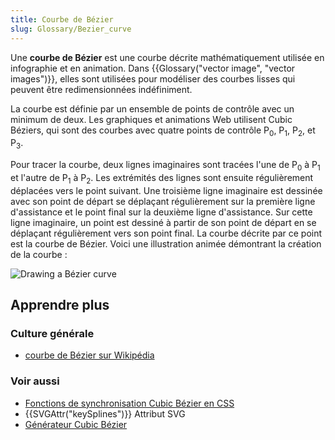 ```yaml
---
title: Courbe de Bézier
slug: Glossary/Bezier_curve
---
```


Une **courbe de Bézier** est une courbe décrite mathématiquement utilisée en infographie et en animation. Dans {{Glossary("vector image", "vector images")}}, elles sont utilisées pour modéliser des courbes lisses qui peuvent être redimensionnées indéfiniment.

La courbe est définie par un ensemble de points de contrôle avec un minimum de deux. Les graphiques et animations Web utilisent Cubic Béziers, qui sont des courbes avec quatre points de contrôle P<sub>0</sub>, P<sub>1</sub>, P<sub>2</sub>, et P<sub>3</sub>.

Pour tracer la courbe, deux lignes imaginaires sont tracées l'une de P<sub>0</sub> à P<sub>1</sub> et l'autre de P<sub>1</sub> à P<sub>2</sub>. Les extrémités des lignes sont ensuite régulièrement déplacées vers le point suivant. Une troisième ligne imaginaire est dessinée avec son point de départ se déplaçant régulièrement sur la première ligne d'assistance et le point final sur la deuxième ligne d'assistance. Sur cette ligne imaginaire, un point est dessiné à partir de son point de départ en se déplaçant régulièrement vers son point final. La courbe décrite par ce point est la courbe de Bézier. Voici une illustration animée démontrant la création de la courbe :

![Drawing a Bézier curve](bézier_3_big.gif)

## Apprendre plus

### Culture générale

- [courbe de Bézier sur Wikipédia](https://fr.wikipedia.org/wiki/Courbe_de_Bézier)

### Voir aussi

- [Fonctions de synchronisation Cubic Bézier en CSS](</fr/docs/Web/CSS/timing-function#The_cubic-bezier()_class_of_timing_functions>)
- {{SVGAttr("keySplines")}} Attribut SVG
- [Générateur Cubic Bézier](/fr/docs/Web/CSS/Tools/Cubic_Bezier_Generator)
